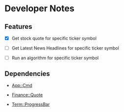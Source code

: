 # Developer Notes

## Features

- [x] Get stock quote for specific ticker symbol

- [ ] Get Latest News Headlines for specific ticker symbol

- [ ] Run an algorithm for specific ticker symbol

## Dependencies

- [App::Cmd](https://metacpan.org/pod/App::Cmd)

- [Finance::Quote](https://metacpan.org/pod/Finance::Quote)

- [Term::ProgressBar](https://metacpan.org/pod/Term::ProgressBar)
